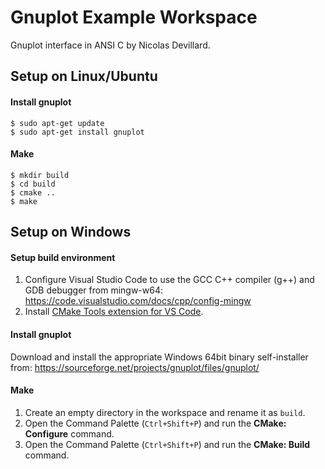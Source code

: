 # Gnuplot Example Workspace

Gnuplot interface in ANSI C by Nicolas Devillard.

## Setup on Linux/Ubuntu

#### Install gnuplot
```
$ sudo apt-get update
$ sudo apt-get install gnuplot
```

#### Make
```
$ mkdir build
$ cd build
$ cmake ..
$ make
```

## Setup on Windows

#### Setup build environment
1. Configure Visual Studio Code to use the GCC C++ compiler (g++) and GDB debugger from mingw-w64: https://code.visualstudio.com/docs/cpp/config-mingw
2. Install [CMake Tools extension for VS Code](https://marketplace.visualstudio.com/items?itemName=ms-vscode.cmake-tools&ssr=false#overview).

#### Install gnuplot
Download and install the appropriate Windows 64bit binary self-installer from: https://sourceforge.net/projects/gnuplot/files/gnuplot/

#### Make
1. Create an empty directory in the workspace and rename it as `build`.
2. Open the Command Palette (`Ctrl+Shift+P`) and run the <b>CMake: Configure</b> command.
3. Open the Command Palette (`Ctrl+Shift+P`) and run the <b>CMake: Build</b> command.
